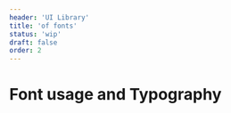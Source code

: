```yaml
---
header: 'UI Library'
title: 'of fonts'
status: 'wip'
draft: false
order: 2
---
```


# Font usage and Typography
